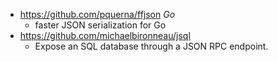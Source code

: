 - https://github.com/pquerna/ffjson *Go*
  - faster JSON serialization for Go
- https://github.com/michaelbironneau/jsql
  - Expose an SQL database through a JSON RPC endpoint. 
